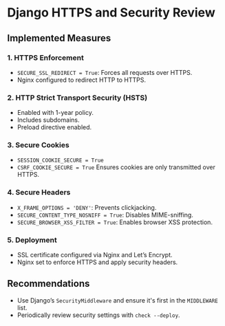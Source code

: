 # Django HTTPS and Security Review

## Implemented Measures

### 1. HTTPS Enforcement
- `SECURE_SSL_REDIRECT = True`: Forces all requests over HTTPS.
- Nginx configured to redirect HTTP to HTTPS.

### 2. HTTP Strict Transport Security (HSTS)
- Enabled with 1-year policy.
- Includes subdomains.
- Preload directive enabled.

### 3. Secure Cookies
- `SESSION_COOKIE_SECURE = True`
- `CSRF_COOKIE_SECURE = True`
Ensures cookies are only transmitted over HTTPS.

### 4. Secure Headers
- `X_FRAME_OPTIONS = 'DENY'`: Prevents clickjacking.
- `SECURE_CONTENT_TYPE_NOSNIFF = True`: Disables MIME-sniffing.
- `SECURE_BROWSER_XSS_FILTER = True`: Enables browser XSS protection.

### 5. Deployment
- SSL certificate configured via Nginx and Let’s Encrypt.
- Nginx set to enforce HTTPS and apply security headers.

## Recommendations
- Use Django’s `SecurityMiddleware` and ensure it's first in the `MIDDLEWARE` list.
- Periodically review security settings with `check --deploy`.

